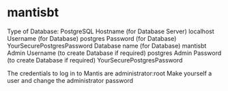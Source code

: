 # mantisbt

Type of Database:																	PostgreSQL
Hostname (for Database Server)										localhost
Username (for Database)														postgres
Password (for Database)														YourSecurePostgresPassword
Database name (for Database)											mantisbt
Admin Username (to create Database if required) 	postgres
Admin Password (to create Database if required) 	YourSecurePostgresPassword

The credentials to log in to Mantis are administrator:root
Make yourself a user and change the administrator password
